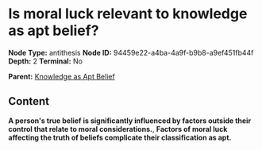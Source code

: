 # Is moral luck relevant to knowledge as apt belief?

**Node Type:** antithesis
**Node ID:** 94459e22-a4ba-4a9f-b9b8-a9ef451fb44f
**Depth:** 2
**Terminal:** No

**Parent:** [Knowledge as Apt Belief](knowledge-as-apt-belief.md)

## Content

**A person's true belief is significantly influenced by factors outside their control that relate to moral considerations.**, **Factors of moral luck affecting the truth of beliefs complicate their classification as apt.**
